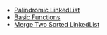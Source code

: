 - [Palindromic LinkedList](/Linked%20List/Palindrome_ll_leetcode.cpp)
- [Basic Functions](/Linked%20List/functions.h)
- [Merge Two Sorted LinkedList](/Linked%20List/merge_two_sorted_ll.cpp)
